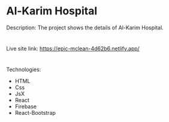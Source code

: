 # Al-Karim Hospital
Description: The project shows the details of Al-Karim Hospital.
#
Live site link: https://epic-mclean-4d62b6.netlify.app/
#
Technologies:
- HTML
- Css
- JsX
- React
- Firebase
- React-Bootstrap